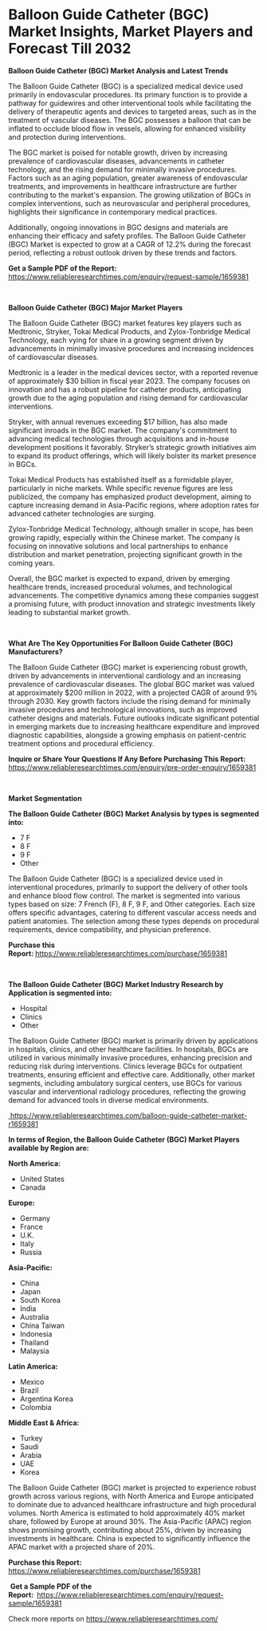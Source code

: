 <p><h1>Balloon Guide Catheter (BGC) Market Insights, Market Players and Forecast Till 2032</h1></p><p><strong>Balloon Guide Catheter (BGC) Market Analysis and Latest Trends</strong></p>
<p><p>The Balloon Guide Catheter (BGC) is a specialized medical device used primarily in endovascular procedures. Its primary function is to provide a pathway for guidewires and other interventional tools while facilitating the delivery of therapeutic agents and devices to targeted areas, such as in the treatment of vascular diseases. The BGC possesses a balloon that can be inflated to occlude blood flow in vessels, allowing for enhanced visibility and protection during interventions.</p><p>The BGC market is poised for notable growth, driven by increasing prevalence of cardiovascular diseases, advancements in catheter technology, and the rising demand for minimally invasive procedures. Factors such as an aging population, greater awareness of endovascular treatments, and improvements in healthcare infrastructure are further contributing to the market's expansion. The growing utilization of BGCs in complex interventions, such as neurovascular and peripheral procedures, highlights their significance in contemporary medical practices. </p><p>Additionally, ongoing innovations in BGC designs and materials are enhancing their efficacy and safety profiles. The Balloon Guide Catheter (BGC) Market is expected to grow at a CAGR of 12.2% during the forecast period, reflecting a robust outlook driven by these trends and factors.</p></p>
<p><strong>Get a Sample PDF of the Report:&nbsp;</strong> <a href="https://www.reliableresearchtimes.com/enquiry/request-sample/1659381?utm_campaign=2111&utm_medium=2&utm_source=Github&utm_content=ia&utm_term=23032025&utm_id=balloon-guide-catheter-bgc">https://www.reliableresearchtimes.com/enquiry/request-sample/1659381</a></p>
<p>&nbsp;</p>
<p><strong>Balloon Guide Catheter (BGC) Major Market Players</strong></p>
<p><p>The Balloon Guide Catheter (BGC) market features key players such as Medtronic, Stryker, Tokai Medical Products, and Zylox-Tonbridge Medical Technology, each vying for share in a growing segment driven by advancements in minimally invasive procedures and increasing incidences of cardiovascular diseases.</p><p>Medtronic is a leader in the medical devices sector, with a reported revenue of approximately $30 billion in fiscal year 2023. The company focuses on innovation and has a robust pipeline for catheter products, anticipating growth due to the aging population and rising demand for cardiovascular interventions.</p><p>Stryker, with annual revenues exceeding $17 billion, has also made significant inroads in the BGC market. The company's commitment to advancing medical technologies through acquisitions and in-house development positions it favorably. Stryker’s strategic growth initiatives aim to expand its product offerings, which will likely bolster its market presence in BGCs.</p><p>Tokai Medical Products has established itself as a formidable player, particularly in niche markets. While specific revenue figures are less publicized, the company has emphasized product development, aiming to capture increasing demand in Asia-Pacific regions, where adoption rates for advanced catheter technologies are surging.</p><p>Zylox-Tonbridge Medical Technology, although smaller in scope, has been growing rapidly, especially within the Chinese market. The company is focusing on innovative solutions and local partnerships to enhance distribution and market penetration, projecting significant growth in the coming years.</p><p>Overall, the BGC market is expected to expand, driven by emerging healthcare trends, increased procedural volumes, and technological advancements. The competitive dynamics among these companies suggest a promising future, with product innovation and strategic investments likely leading to substantial market growth.</p></p>
<p>&nbsp;</p>
<p><strong>What Are The Key Opportunities For Balloon Guide Catheter (BGC) Manufacturers?</strong></p>
<p><p>The Balloon Guide Catheter (BGC) market is experiencing robust growth, driven by advancements in interventional cardiology and an increasing prevalence of cardiovascular diseases. The global BGC market was valued at approximately $200 million in 2022, with a projected CAGR of around 9% through 2030. Key growth factors include the rising demand for minimally invasive procedures and technological innovations, such as improved catheter designs and materials. Future outlooks indicate significant potential in emerging markets due to increasing healthcare expenditure and improved diagnostic capabilities, alongside a growing emphasis on patient-centric treatment options and procedural efficiency.</p></p>
<p><strong>Inquire or Share Your Questions If Any Before Purchasing This Report:</strong> <a href="https://www.reliableresearchtimes.com/enquiry/pre-order-enquiry/1659381?utm_campaign=2111&utm_medium=2&utm_source=Github&utm_content=ia&utm_term=23032025&utm_id=balloon-guide-catheter-bgc">https://www.reliableresearchtimes.com/enquiry/pre-order-enquiry/1659381</a></p>
<p>&nbsp;</p>
<p><strong>Market Segmentation</strong></p>
<p><strong>The Balloon Guide Catheter (BGC) Market Analysis by types is segmented into:</strong></p>
<p><ul><li>7 F</li><li>8 F</li><li>9 F</li><li>Other</li></ul></p>
<p><p>The Balloon Guide Catheter (BGC) is a specialized device used in interventional procedures, primarily to support the delivery of other tools and enhance blood flow control. The market is segmented into various types based on size: 7 French (F), 8 F, 9 F, and Other categories. Each size offers specific advantages, catering to different vascular access needs and patient anatomies. The selection among these types depends on procedural requirements, device compatibility, and physician preference.</p></p>
<p><strong>Purchase this Report:&nbsp;</strong><a href="https://www.reliableresearchtimes.com/purchase/1659381?utm_campaign=2111&utm_medium=2&utm_source=Github&utm_content=ia&utm_term=23032025&utm_id=balloon-guide-catheter-bgc">https://www.reliableresearchtimes.com/purchase/1659381</a></p>
<p>&nbsp;</p>
<p><strong>The Balloon Guide Catheter (BGC) Market Industry Research by Application is segmented into:</strong></p>
<p><ul><li>Hospital</li><li>Clinics</li><li>Other</li></ul></p>
<p><p>The Balloon Guide Catheter (BGC) market is primarily driven by applications in hospitals, clinics, and other healthcare facilities. In hospitals, BGCs are utilized in various minimally invasive procedures, enhancing precision and reducing risk during interventions. Clinics leverage BGCs for outpatient treatments, ensuring efficient and effective care. Additionally, other market segments, including ambulatory surgical centers, use BGCs for various vascular and interventional radiology procedures, reflecting the growing demand for advanced tools in diverse medical environments.</p></p>
<p><a href="https://www.reliableresearchtimes.com/balloon-guide-catheter-market-r1659381?utm_campaign=2111&utm_medium=2&utm_source=Github&utm_content=ia&utm_term=23032025&utm_id=balloon-guide-catheter-bgc">&nbsp;https://www.reliableresearchtimes.com/balloon-guide-catheter-market-r1659381</a></p>
<p><strong>In terms of Region, the Balloon Guide Catheter (BGC) Market Players available by Region are:</strong></p>
<p>
    <p> <strong> North America: </strong>
        <ul>
            <li>United States</li>
            <li>Canada</li>
        </ul>
        </p> 
    <p> <strong> Europe: </strong>
        <ul>
            <li>Germany</li>
            <li>France</li>
            <li>U.K.</li>
            <li>Italy</li>
            <li>Russia</li>
        </ul>
        </p> 
    <p> <strong> Asia-Pacific: </strong>
        <ul>
            <li>China</li>
            <li>Japan</li>
            <li>South Korea</li>
            <li>India</li>
            <li>Australia</li>
            <li>China Taiwan</li>
            <li>Indonesia</li>
            <li>Thailand</li>
            <li>Malaysia</li>
        </ul>
        </p> 
    <p> <strong> Latin America: </strong>
        <ul>
            <li>Mexico</li>
            <li>Brazil</li>
            <li>Argentina Korea</li>
            <li>Colombia</li>
        </ul>
        </p> 
    <p> <strong> Middle East & Africa: </strong>
        <ul>
            <li>Turkey</li>
            <li>Saudi</li>
            <li>Arabia</li>
            <li>UAE</li>
            <li>Korea</li>
        </ul>
    </p>
    </p>
<p><p>The Balloon Guide Catheter (BGC) market is projected to experience robust growth across various regions, with North America and Europe anticipated to dominate due to advanced healthcare infrastructure and high procedural volumes. North America is estimated to hold approximately 40% market share, followed by Europe at around 30%. The Asia-Pacific (APAC) region shows promising growth, contributing about 25%, driven by increasing investments in healthcare. China is expected to significantly influence the APAC market with a projected share of 20%.</p></p>
<p><strong>Purchase this Report: </strong><a href="https://www.reliableresearchtimes.com/purchase/1659381?utm_campaign=2111&utm_medium=2&utm_source=Github&utm_content=ia&utm_term=23032025&utm_id=balloon-guide-catheter-bgc">https://www.reliableresearchtimes.com/purchase/1659381</a></p>
<p>&nbsp;<strong>Get a Sample PDF of the Report:&nbsp;&nbsp;</strong><a href="https://www.reliableresearchtimes.com/enquiry/request-sample/1659381?utm_campaign=2111&utm_medium=2&utm_source=Github&utm_content=ia&utm_term=23032025&utm_id=balloon-guide-catheter-bgc">https://www.reliableresearchtimes.com/enquiry/request-sample/1659381</a></p>
<p><strong></strong></p>
<p>Check more reports on <a href="https://www.reliableresearchtimes.com/?utm_campaign=2111&utm_medium=2&utm_source=Github&utm_content=ia&utm_term=23032025&utm_id=balloon-guide-catheter-bgc">https://www.reliableresearchtimes.com/</a></p>